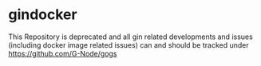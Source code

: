 # gindocker
This Repository is deprecated and all gin related developments and issues (including docker image related issues) can and should be tracked under 
https://github.com/G-Node/gogs
